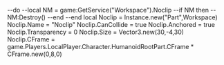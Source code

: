 --do
	--local NM = game:GetService("Workspace").Noclip
	--if NM then
		--NM:Destroy()
	--end
--end
local Noclip = Instance.new("Part",Workspace)
	 Noclip.Name = "Noclip"
	 Noclip.CanCollide = true
	 Noclip.Anchored = true
	 Noclip.Transparency = 0
	 Noclip.Size = Vector3.new(30,-4,30)
	 Noclip.CFrame = game.Players.LocalPlayer.Character.HumanoidRootPart.CFrame * CFrame.new(0,8,0)
